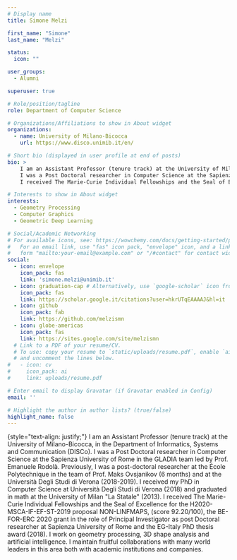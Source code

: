 ```yaml
---
# Display name
title: Simone Melzi

first_name: "Simone"
last_name: "Melzi"

status:
  icon: ""

user_groups:
  - Alumni

superuser: true

# Role/position/tagline
role: Department of Computer Science

# Organizations/Affiliations to show in About widget
organizations:
  - name: University of Milano-Bicocca
    url: https://www.disco.unimib.it/en/

# Short bio (displayed in user profile at end of posts)
bio: >
    I am an Assistant Professor (tenure track) at the University of Milano-Bicocca, in the Department of Informatics, Systems and Communication (DISCo).
    I was a Post Doctoral researcher in Computer Science at the Sapienza University of Rome in the GLADIA team led by Prof. Emanuele Rodolà.  Previously, I was a post-doctoral researcher at the École Polytechnique in the team of Prof. Maks Ovsjanikov (6 months) and at the Università Degli Studi di Verona (2018-2019). I received my PhD in Computer Science at Università Degli Studi di Verona (2018)  and graduated in math at the University of Milan "La Statale" (2013).
    I received The Marie-Curie Individual Fellowships and the Seal of Excellence for the H2020-MSCA-IF-EF-ST-2019 proposal NON-LINFMAPS, (score 92.20/100), the BE-FOR-ERC 2020 grant in the role of Principal Investigator as post Doctoral researcher at Sapienza University of Rome and the EG-Italy PhD thesis award (2018). I work on geometry processing, 3D shape analysis and artificial intelligence. I maintain fruitful collaborations with many world leaders in this area both with academic institutions and companies.

# Interests to show in About widget
interests:
  - Geometry Processing
  - Computer Graphics
  - Geometric Deep Learning

# Social/Academic Networking
# For available icons, see: https://wowchemy.com/docs/getting-started/page-builder/#icons
#   For an email link, use "fas" icon pack, "envelope" icon, and a link in the
#   form "mailto:your-email@example.com" or "/#contact" for contact widget.
social:
  - icon: envelope
    icon_pack: fas
    link: 'simone.melzi@unimib.it'
  - icon: graduation-cap # Alternatively, use `google-scholar` icon from `ai` icon pack
    icon_pack: fas
    link: https://scholar.google.it/citations?user=hkrUTqEAAAAJ&hl=it
  - icon: github
    icon_pack: fab
    link: https://github.com/melzismn
  - icon: globe-americas
    icon_pack: fas
    link: https://sites.google.com/site/melzismn
  # Link to a PDF of your resume/CV.
  # To use: copy your resume to `static/uploads/resume.pdf`, enable `ai` icons in `params.yaml`,
  # and uncomment the lines below.
#   - icon: cv
#     icon_pack: ai
#     link: uploads/resume.pdf

# Enter email to display Gravatar (if Gravatar enabled in Config)
email: ''

# Highlight the author in author lists? (true/false)
highlight_name: false
---
```


{style="text-align: justify;"}
I am an Assistant Professor (tenure track) at the University of Milano-Bicocca, in the Department of Informatics, Systems and Communication (DISCo).
I was a Post Doctoral researcher in Computer Science at the Sapienza University of Rome in the GLADIA team led by Prof. Emanuele Rodolà.  Previously, I was a post-doctoral researcher at the École Polytechnique in the team of Prof. Maks Ovsjanikov (6 months) and at the Università Degli Studi di Verona (2018-2019). I received my PhD in Computer Science at Università Degli Studi di Verona (2018)  and graduated in math at the University of Milan "La Statale" (2013).
I received The Marie-Curie Individual Fellowships and the Seal of Excellence for the H2020-MSCA-IF-EF-ST-2019 proposal NON-LINFMAPS, (score 92.20/100), the BE-FOR-ERC 2020 grant in the role of Principal Investigator as post Doctoral researcher at Sapienza University of Rome and the EG-Italy PhD thesis award (2018). I work on geometry processing, 3D shape analysis and artificial intelligence. I maintain fruitful collaborations with many world leaders in this area both with academic institutions and companies.
